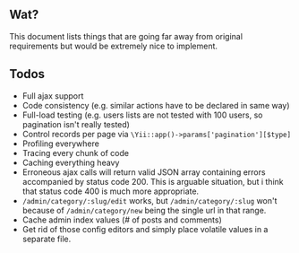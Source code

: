 ## Wat?

This document lists things that are going far away from original requirements
but would be extremely nice to implement.

## Todos

* Full ajax support
* Code consistency (e.g. similar actions have to be declared in same way)
* Full-load testing (e.g. users lists are not tested with 100 users, so
pagination isn't really tested)
* Control records per page via `\Yii::app()->params['pagination'][$type]`
* Profiling everywhere
* Tracing every chunk of code
* Caching everything heavy
* Erroneous ajax calls will return valid JSON array containing errors
accompanied by status code 200. This is arguable situation, but i think that
status code 400 is much more appropriate.
* `/admin/category/:slug/edit` works, but `/admin/category/:slug` won't because
of `/admin/category/new` being the single url in that range.
* Cache admin index values (\# of posts and comments)
* Get rid of those config editors and simply place volatile values in a separate
file.